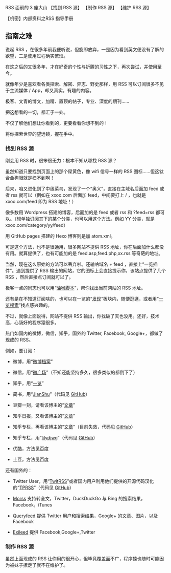 RSS 面前的 3 座大山
【找到 RSS 源】
【制作 RSS 源】
【维护 RSS 源】

【机密】内部资料之RSS 指导手册

## 指南之难

说起 RSS ，在很多年前我便听说，但旋即放弃，一是因为看到英文便没有了解的欲望，二是使用过程确实繁琐。

在这之后的又很多年，才在好奇的个性与折腾的习性之下，再次尝试，并使用至今。

就像年少是喜欢看各类探索、解密、异志、野史那样，用 RSS 可以订阅很多不见于主流媒体 / App，却又真实，有趣的内容。

极客、文青的博文，加精、置顶的帖子，专业、深度的期刊……

把这想看的一切，都汇于一处。

不仅了解他们想让你看到的，更要看看你想不到的！

将你探索世界的望远镜，握在手中。


### 找到 RSS 源

刚会用 RSS 时，很笨很无力：根本不知从哪找 RSS 源？

虽然知道只要找到页面上的那个屎黄色，像 wifi 信号一样的 RSS 图标……但这钛合金狗眼就是扫不到啊！

后来，咱又进化到了中级菜鸟，发现了一个“奥义”，直接在主域名后面加 feed 或者 rss 就可以（例如在 xxoo.com 后面加 feed，中间要打上 / ，也就是 xxoo.com/feed 即为 RSS 地址！）

像多数用 Wordpress 搭建的博客，后面加的是 feed 或者 rss 和 ?feed=rss 都可以。（想单独订阅其下的某个分类，也可以用这个方法。例如 YY 分类，就是 xxoo.com/category/yy/feed）

用 GitHub pages 搭建的 Hexo 博客则是加 atom.xml。

可是这个方法，也不是很通用，很多网站不提供 RSS 地址，你在后面加什么都没有用。就算提供了，也有可能加的是 feed.asp,feed.php,xx.rss 等奇葩的地址。

当然，现在这么原始的方法可以丢弃啦。还输啥域名 + feed ，直接上“一览插件”。遇到提供了 RSS 输出的网站，它的图标上会直接提示你，该站点提供了几个 RSS ，然后直接点订阅就可以了。

极客一点的同志也可以用“[油猴脚本](https://greasyfork.org/zh-CN/scripts/6261-rss-atom-feed-subscribe-button-generator)”，帮你找出当前网站的 RSS 地址。

还有是在不知道订阅啥的，也可以在一览的“[发现](http://www.yilan.io/explore/recommend/)”板块内，随便逛逛，或者用“[一览搜索](http://www.yilan.io/search)”找点感兴趣的。

不过，就像上面说得，网站不提供 RSS 输出，你找破了天也没用。还好，技术高，心肠好的程序猿很多。

热门如国内的微博，微信，知乎，国外的 Twitter, Facebook, Google+，都做了现成的 RSS。

例如，要订阅：

* 微博，用“[微博档案](http://sinacn.weibodangan.com)”

* 微信，用“[微广场](http://www.iwgc.cn)”（不知还能坚持多久，很多类似的都倒下了）

* 知乎，用“[一览](http://www.yilan.io/search)”

* 简书，用“[JianShu](http://jianshu.milkythinking.com)”（代码见 [GitHub](https://github.com/hutushen222/JianshuRSS)）

* 豆瓣一刻，请看该博主的“[文章](https://chi.miantiao.me/douban-yike-rss)”

* 知乎日报，又看该博主的“[文章](https://chi.miantiao.me/zhihu-daily-rss/)”

* 知乎专栏，再看该博主的“[文章](https://chi.miantiao.me/zhihuzhuanlan-rss/)”（目前失效，代码见 [GitHub](https://github.com/bpsk/zhihuzhuanlanRSS)）

* 知乎专栏，用“[lilydjwg](https://rss.lilydjwg.me/)”（代码见 [GitHub](https://github.com/lilydjwg/morerssplz)）

* 优酷，方法见百度

* 土豆，方法见百度

还有国外的：

* Twitter User，用“[TwitRSS](http://www.twitrss.me/)”或者国内用户利用他们提供的开源代码汉化的“[TPRSS](http://tprss.puteulanus.com/)”（代码见 [GitHub](https://github.com/ciderpunx/twitrssme)）

* [Morss](http://morss.it) 支持转全文，Twitter，DuckDuckGo 与 Bing 的搜索结果，Facebook，iTunes

* [Queryfeed](https://queryfeed.net) 提供 Twitter 用户和搜索结果，Google+ 的文章、图片，以及 Facebook

* [Exileed](http://feed.exileed.com/?lang=en) 提供 Facebook,Google+,Twitter


### 制作 RSS 源

虽然上面现成的 RSS 让你用的很开心，但毕竟覆盖面不广，程序猿也随时可能因为被妹子撩走了就不在维护了。


